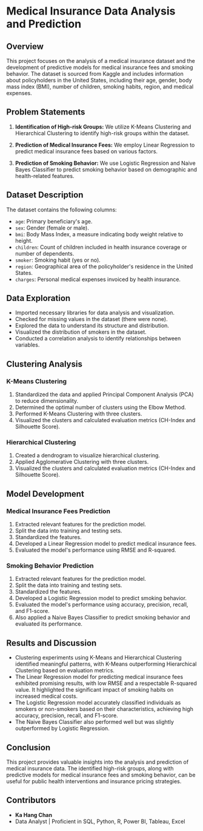 # Medical Insurance Data Analysis and Prediction

## Overview
This project focuses on the analysis of a medical insurance dataset and the development of predictive models for medical insurance fees and smoking behavior. The dataset is sourced from Kaggle and includes information about policyholders in the United States, including their age, gender, body mass index (BMI), number of children, smoking habits, region, and medical expenses.

## Problem Statements

1. **Identification of High-risk Groups:** We utilize K-Means Clustering and Hierarchical Clustering to identify high-risk groups within the dataset.

2. **Prediction of Medical Insurance Fees:** We employ Linear Regression to predict medical insurance fees based on various factors.

3. **Prediction of Smoking Behavior:** We use Logistic Regression and Naive Bayes Classifier to predict smoking behavior based on demographic and health-related features.

## Dataset Description

The dataset contains the following columns:

- `age`: Primary beneficiary's age.
- `sex`: Gender (female or male).
- `bmi`: Body Mass Index, a measure indicating body weight relative to height.
- `children`: Count of children included in health insurance coverage or number of dependents.
- `smoker`: Smoking habit (yes or no).
- `region`: Geographical area of the policyholder's residence in the United States.
- `charges`: Personal medical expenses invoiced by health insurance.

## Data Exploration

- Imported necessary libraries for data analysis and visualization.
- Checked for missing values in the dataset (there were none).
- Explored the data to understand its structure and distribution.
- Visualized the distribution of smokers in the dataset.
- Conducted a correlation analysis to identify relationships between variables.

## Clustering Analysis

### K-Means Clustering

1. Standardized the data and applied Principal Component Analysis (PCA) to reduce dimensionality.
2. Determined the optimal number of clusters using the Elbow Method.
3. Performed K-Means Clustering with three clusters.
4. Visualized the clusters and calculated evaluation metrics (CH-Index and Silhouette Score).

### Hierarchical Clustering

1. Created a dendrogram to visualize hierarchical clustering.
2. Applied Agglomerative Clustering with three clusters.
3. Visualized the clusters and calculated evaluation metrics (CH-Index and Silhouette Score).

## Model Development

### Medical Insurance Fees Prediction

1. Extracted relevant features for the prediction model.
2. Split the data into training and testing sets.
3. Standardized the features.
4. Developed a Linear Regression model to predict medical insurance fees.
5. Evaluated the model's performance using RMSE and R-squared.

### Smoking Behavior Prediction

1. Extracted relevant features for the prediction model.
2. Split the data into training and testing sets.
3. Standardized the features.
4. Developed a Logistic Regression model to predict smoking behavior.
5. Evaluated the model's performance using accuracy, precision, recall, and F1-score.
6. Also applied a Naive Bayes Classifier to predict smoking behavior and evaluated its performance.

## Results and Discussion

- Clustering experiments using K-Means and Hierarchical Clustering identified meaningful patterns, with K-Means outperforming Hierarchical Clustering based on evaluation metrics.
- The Linear Regression model for predicting medical insurance fees exhibited promising results, with low RMSE and a respectable R-squared value. It highlighted the significant impact of smoking habits on increased medical costs.
- The Logistic Regression model accurately classified individuals as smokers or non-smokers based on their characteristics, achieving high accuracy, precision, recall, and F1-score.
- The Naive Bayes Classifier also performed well but was slightly outperformed by Logistic Regression.

## Conclusion

This project provides valuable insights into the analysis and prediction of medical insurance data. The identified high-risk groups, along with predictive models for medical insurance fees and smoking behavior, can be useful for public health interventions and insurance pricing strategies.

## Contributors

- **Ka Hang Chan**
- Data Analyst | Proficient in SQL, Python, R, Power BI, Tableau, Excel
